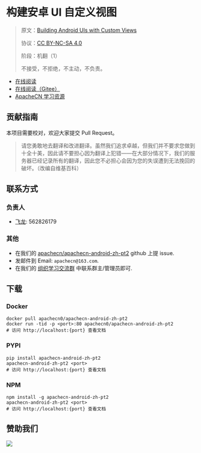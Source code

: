 # 构建安卓 UI 自定义视图

> 原文：[Building Android UIs with Custom Views](https://libgen.rs/book/index.php?md5=DB7176CF30C0E45521FC275B41E28E14)
> 
> 协议：[CC BY-NC-SA 4.0](http://creativecommons.org/licenses/by-nc-sa/4.0/)
> 
> 阶段：机翻（1）
> 
> 不接受，不拒绝，不主动，不负责。

* [在线阅读](https://android2.apachecn.org)
* [在线阅读（Gitee）](https://apachecn.gitee.io/doc-template/)
* [ApacheCN 学习资源](http://docs.apachecn.org/)

## 贡献指南

本项目需要校对，欢迎大家提交 Pull Request。

> 请您勇敢地去翻译和改进翻译。虽然我们追求卓越，但我们并不要求您做到十全十美，因此请不要担心因为翻译上犯错——在大部分情况下，我们的服务器已经记录所有的翻译，因此您不必担心会因为您的失误遭到无法挽回的破坏。（改编自维基百科）

## 联系方式

### 负责人

* [飞龙](https://github.com/wizardforcel): 562826179

### 其他

*   在我们的 [apachecn/apachecn-android-zh-pt2](https://github.com/apachecn/apachecn-android-zh-pt2) github 上提 issue.
*   发邮件到 Email: `apachecn@163.com`.
*   在我们的 [组织学习交流群](http://www.apachecn.org/organization/348.html) 中联系群主/管理员即可.

## 下载

### Docker

```
docker pull apachecn0/apachecn-android-zh-pt2
docker run -tid -p <port>:80 apachecn0/apachecn-android-zh-pt2
# 访问 http://localhost:{port} 查看文档
```

### PYPI

```
pip install apachecn-android-zh-pt2
apachecn-android-zh-pt2 <port>
# 访问 http://localhost:{port} 查看文档
```

### NPM

```
npm install -g apachecn-android-zh-pt2
apachecn-android-zh-pt2 <port>
# 访问 http://localhost:{port} 查看文档
```

## 赞助我们

![](http://data.apachecn.org/img/about/donate.jpg)
